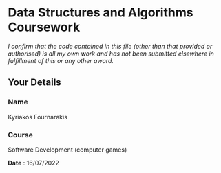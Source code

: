 
# Data Structures and Algorithms Coursework

*I confirm that the code contained in this file (other than that provided or authorised) is all my own work and has not been submitted elsewhere in fulfillment of this or any other award.*

## Your Details

### Name
Kyriakos Fournarakis
### Course
Software Development (computer games)

**Date** : 16/07/2022 
